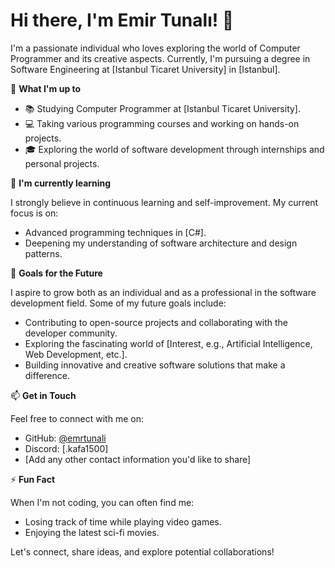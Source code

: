 # Hi there, I'm Emir Tunalı! 👋


I'm a passionate individual who loves exploring the world of Computer Programmer and its creative aspects. Currently, I'm pursuing a degree in Software Engineering at [Istanbul Ticaret University] in [Istanbul].

🔭 **What I'm up to**

- 📚 Studying Computer Programmer at [Istanbul Ticaret University].
- 💻 Taking various programming courses and working on hands-on projects.
- 🎓 Exploring the world of software development through internships and personal projects.

🌱 **I'm currently learning**

I strongly believe in continuous learning and self-improvement. My current focus is on:

- Advanced programming techniques in [C#].
- Deepening my understanding of software architecture and design patterns.

🚀 **Goals for the Future**

I aspire to grow both as an individual and as a professional in the software development field. Some of my future goals include:

- Contributing to open-source projects and collaborating with the developer community.
- Exploring the fascinating world of [Interest, e.g., Artificial Intelligence, Web Development, etc.].
- Building innovative and creative software solutions that make a difference.

📫 **Get in Touch**

Feel free to connect with me on:

- GitHub: [@emrtunali](https://github.com/emrtunali)
- Discord: [.kafa1500]
- [Add any other contact information you'd like to share]

⚡ **Fun Fact**

When I'm not coding, you can often find me:

- Losing track of time while playing video games.
- Enjoying the latest sci-fi movies.

Let's connect, share ideas, and explore potential collaborations!
